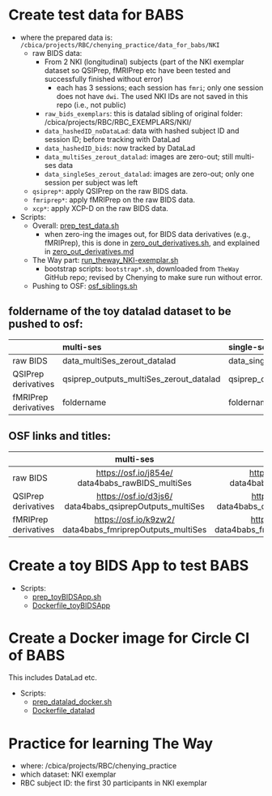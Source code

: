 # Create test data for BABS
* where the prepared data is: `/cbica/projects/RBC/chenying_practice/data_for_babs/NKI`
    * raw BIDS data:
        * From 2 NKI (longitudinal) subjects (part of the NKI exemplar dataset so QSIPrep, fMRIPrep etc have been tested and successfully finished without error)
            * each has 3 sessions; each session has `fmri`; only one session does not have `dwi`. The used NKI IDs are not saved in this repo (i.e., not public)
        * `raw_bids_exemplars`: this is datalad sibling of original folder: /cbica/projects/RBC/RBC_EXEMPLARS/NKI/
        * `data_hashedID_noDataLad`: data with hashed subject ID and session ID; before tracking with DataLad
        * `data_hashedID_bids`: now tracked by DataLad
        * `data_multiSes_zerout_datalad`: images are zero-out; still multi-ses data
        * `data_singleSes_zerout_datalad`: images are zero-out; only one session per subject was left
    * `qsiprep*`: apply QSIPrep on the raw BIDS data.
    * `fmriprep*`: apply fMRIPrep on the raw BIDS data.
    * `xcp*`: apply XCP-D on the raw BIDS data.
* Scripts:
    * Overall: [prep_test_data.sh](prep_test_data.sh)
        * when zero-ing the images out, for BIDS data derivatives (e.g., fMRIPrep), this is done in [zero_out_derivatives.sh](zero_out_derivatives.sh), and explained in [zero_out_derivatives.md](zero_out_derivatives.md)
    * The Way part: [run_theway_NKI-exemplar.sh](run_theway_NKI-exemplar.sh)
        * bootstrap scripts: `bootstrap*.sh`, downloaded from `TheWay` GitHub repo; revised by Chenying to make sure run without error.
    * Pushing to OSF: [osf_siblings.sh](osf_siblings.sh)

## foldername of the toy datalad dataset to be pushed to osf:
|             | multi-ses | single-ses     |
| :---        |    :----   |          :--- |
| raw BIDS      | data_multiSes_zerout_datalad       |  data_singleSes_zerout_datalad  |
| QSIPrep derivatives   | qsiprep_outputs_multiSes_zerout_datalad       | qsiprep_outputs_singleSes_zerout_datalad      |
| fMRIPrep derivatives | foldername | foldername |

## OSF links and titles:
|             | multi-ses | single-ses     |
| :---        |    :----:   |          :---: |
| raw BIDS      | https://osf.io/j854e/ <br>data4babs_rawBIDS_multiSes      | https://osf.io/zd9a6/<br>data4babs_rawBIDS_singleSes   |
| QSIPrep derivatives   | https://osf.io/d3js6/<br>data4babs_qsiprepOutputs_multiSes       | https://osf.io/8t9sf/<br>data4babs_qsiprepOutputs_singleSes      |
| fMRIPrep derivatives | https://osf.io/k9zw2/<br>data4babs_fmriprepOutputs_multiSes | https://osf.io/2jvub/<br>data4babs_fmriprepOutputs_singleSes |

# Create a toy BIDS App to test BABS
* Scripts:
    * [prep_toyBIDSApp.sh](prep_toyBIDSApp.sh)
    * [Dockerfile_toyBIDSApp](Dockerfile_toyBIDSApp)

# Create a Docker image for Circle CI of BABS
This includes DataLad etc.

* Scripts:
    * [prep_datalad_docker.sh](prep_datalad_docker.sh)
    * [Dockerfile_datalad](Dockerfile_datalad)

# Practice for learning The Way

* where: /cbica/projects/RBC/chenying_practice
* which dataset: NKI exemplar
* RBC subject ID: the first 30 participants in NKI exemplar
